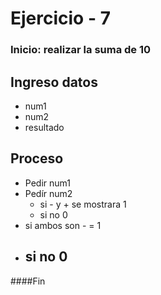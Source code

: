 # Ejercicio - 7

### Inicio: realizar la suma de 10

## Ingreso datos

 + num1
 + num2
 + resultado
 
## Proceso

 + Pedir num1
 + Pedír num2
    + si - y +  se mostrara 1 
    + si  no 0
+ si ambos son - = 1
+ si no 0 
    -
####Fin